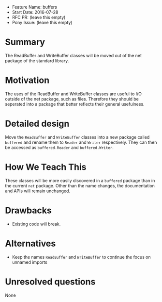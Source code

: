 - Feature Name: buffers
- Start Date: 2016-07-28
- RFC PR: (leave this empty)
- Pony Issue: (leave this empty)

# Summary

The ReadBuffer and WriteBuffer classes will be moved out of the net package of the standard library.

# Motivation

The uses of the ReadBuffer and WriteBuffer classes are useful to I/O outside of the net package, such as files. Therefore they should be seperated into a package that better reflects their general usefulness.

# Detailed design

Move the `ReadBuffer` and `WriteBuffer` classes into a new package called `buffered` and rename them to `Reader` and `Writer` respectively. They can then be accessed as `buffered.Reader` and `buffered.Writer`.

# How We Teach This

These classes will be more easily discovered in a `buffered` package than in the current `net` package. Other than the name changes, the documentation and APIs will remain unchanged.

# Drawbacks

- Existing code will break.

# Alternatives

- Keep the names `ReadBuffer` and `WriteBuffer` to continue the focus on unnamed imports

# Unresolved questions

None
